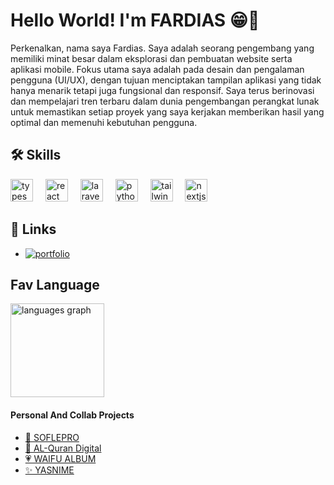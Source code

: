 
# Hello World! I'm FARDIAS 😁👋
Perkenalkan, nama saya Fardias. Saya adalah seorang pengembang yang memiliki minat besar dalam eksplorasi dan pembuatan website serta aplikasi mobile. Fokus utama saya adalah pada desain dan pengalaman pengguna (UI/UX), dengan tujuan menciptakan tampilan aplikasi yang tidak hanya menarik tetapi juga fungsional dan responsif. Saya terus berinovasi dan mempelajari tren terbaru dalam dunia pengembangan perangkat lunak untuk memastikan setiap proyek yang saya kerjakan memberikan hasil yang optimal dan memenuhi kebutuhan pengguna.

## 🛠 Skills
<div align="left">
  <img src="https://cdn.jsdelivr.net/gh/devicons/devicon/icons/typescript/typescript-original.svg" height="36" alt="typescript logo"  />
  <img width="12" />
  <img src="https://cdn.jsdelivr.net/gh/devicons/devicon/icons/react/react-original.svg" height="36" alt="react logo"  />
  <img width="12" />
  <img src="https://cdn.simpleicons.org/laravel/FF2D20" height="36" alt="laravel logo"  />
  <img width="12" />
  <img src="https://cdn.jsdelivr.net/gh/devicons/devicon/icons/python/python-original.svg" height="36" alt="python logo"  />
  <img width="12" />
  <img src="https://cdn.simpleicons.org/tailwindcss/06B6D4" height="36" alt="tailwindcss logo"  />
  <img width="12" />
  <img src="https://cdn.simpleicons.org/nextdotjs/000000" height="36" alt="nextjs logo"  />
  <img width="12" />
</div>

## 🔗 Links
- [![portfolio](https://img.shields.io/badge/my_portfolio-000?style=for-the-badge&logo=ko-fi&logoColor=white)](https://fardias.vercel.app/)


## Fav Language

  <img src="https://github-readme-stats.vercel.app/api/top-langs?username=Fardias&locale=en&hide_title=false&layout=compact&card_width=320&langs_count=5&theme=dracula&hide_border=false&order=2" height="150" alt="languages graph"  />
  
#### Personal And Collab Projects
- [📖 SOFLEPRO](https://soflepro.vercel.app/)
- [📖 AL-Quran Digital](https://al-quran-digital.vercel.app/)
- [💗 WAIFU ALBUM](https://waifugallery.vercel.app/)
- [✨ YASNIME](https://yasnime.vercel.app/)
